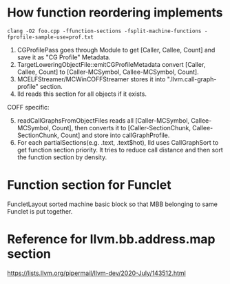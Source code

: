 
# How function reordering implements

    clang -O2 foo.cpp -ffunction-sections -fsplit-machine-functions -fprofile-sample-use=prof.txt

1. CGProfilePass goes through Module to get \[Caller, Callee, Count\] and save it as "CG Profile" Metadata.
2. TargetLoweringObjectFile::emitCGProfileMetadata convert \[Caller, Callee, Count\] to \[Caller-MCSymbol, Callee-MCSymbol, Count\].
3. MCELFStreamer/MCWinCOFFStreamer stores it into ".llvm.call-graph-profile" section.
4. lld reads this section for all objects if it exists.

  COFF specific:
  
5. readCallGraphsFromObjectFiles reads all \[Caller-MCSymbol, Callee-MCSymbol, Count\], then converts it to \[Caller-SectionChunk, Callee-SectionChunk, Count\] and store into callGraphProfile.
6. For each partialSections(e.g. .text, .text$hot), lld uses CallGraphSort to get function section priority. It tries to reduce call distance and then sort the function section by density.
   
   
# Function section for Funclet
FuncletLayout sorted machine basic block so that MBB belonging to same Funclet is put together.


# Reference for llvm.bb.address.map section

https://lists.llvm.org/pipermail/llvm-dev/2020-July/143512.html

